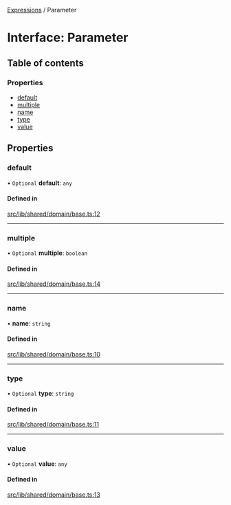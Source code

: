 [Expressions](../README.md) / Parameter

# Interface: Parameter

## Table of contents

### Properties

- [default](Parameter.md#default)
- [multiple](Parameter.md#multiple)
- [name](Parameter.md#name)
- [type](Parameter.md#type)
- [value](Parameter.md#value)

## Properties

### default

• `Optional` **default**: `any`

#### Defined in

[src/lib/shared/domain/base.ts:12](https://github.com/data7expressions/3xpr/blob/418dbf851deea161666265a0dc4715e3f1fa01b7/src/lib/shared/domain/base.ts#L12)

___

### multiple

• `Optional` **multiple**: `boolean`

#### Defined in

[src/lib/shared/domain/base.ts:14](https://github.com/data7expressions/3xpr/blob/418dbf851deea161666265a0dc4715e3f1fa01b7/src/lib/shared/domain/base.ts#L14)

___

### name

• **name**: `string`

#### Defined in

[src/lib/shared/domain/base.ts:10](https://github.com/data7expressions/3xpr/blob/418dbf851deea161666265a0dc4715e3f1fa01b7/src/lib/shared/domain/base.ts#L10)

___

### type

• `Optional` **type**: `string`

#### Defined in

[src/lib/shared/domain/base.ts:11](https://github.com/data7expressions/3xpr/blob/418dbf851deea161666265a0dc4715e3f1fa01b7/src/lib/shared/domain/base.ts#L11)

___

### value

• `Optional` **value**: `any`

#### Defined in

[src/lib/shared/domain/base.ts:13](https://github.com/data7expressions/3xpr/blob/418dbf851deea161666265a0dc4715e3f1fa01b7/src/lib/shared/domain/base.ts#L13)
